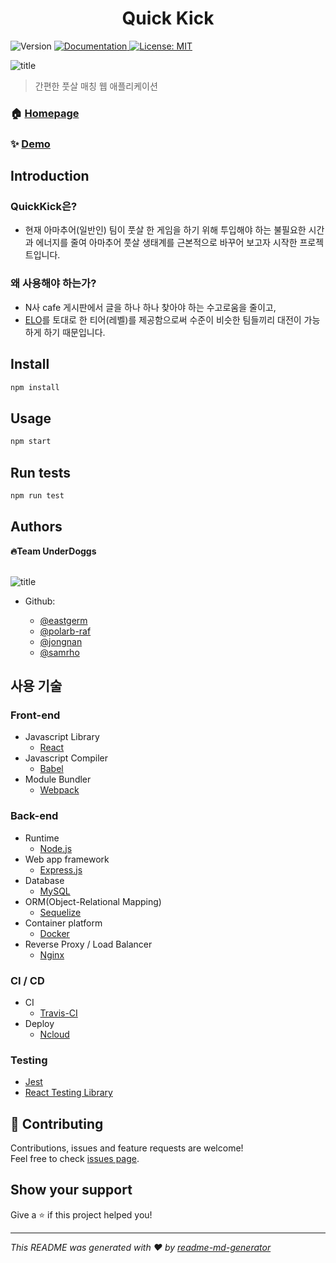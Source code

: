 <h1 align="center">Quick Kick</h1>
<p>
  <img alt="Version" src="https://img.shields.io/badge/version-1.0.0-blue.svg?cacheSeconds=2592000" />
  <a href="https://github.com/connect-foundation/2019-05/wiki" target="_blank">
    <img alt="Documentation" src="https://img.shields.io/badge/documentation-yes-brightgreen.svg" />
  </a>
  <a href="#" target="_blank">
    <img alt="License: MIT" src="https://img.shields.io/badge/License-MIT-yellow.svg" />
  </a>
</p>

![title](https://ifh.cc/g/gf8O2.png)

> 간편한 풋살 매칭 웹 애플리케이션

### 🏠 [Homepage](https://github.com/connect-foundation/2019-05/wiki)

### ✨ [Demo](https://github.com/connect-foundation/2019-05/wiki)

## Introduction

### **QuickKick은?**

-   현재 아마추어(일반인) 팀이 풋살 한 게임을 하기 위해 투입해야 하는 불필요한 시간과 에너지를 줄여 아마추어 풋살 생태계를 근본적으로 바꾸어 보고자 시작한 프로젝트입니다.

### **왜 사용해야 하는가?**

-   N사 cafe 게시판에서 글을 하나 하나 찾아야 하는 수고로움을 줄이고,
-   [ELO](https://https://en.wikipedia.org/wiki/Elo_rating_system)를 토대로 한 티어(레벨)를 제공함으로써 수준이 비슷한 팀들끼리 대전이 가능하게 하기 때문입니다.

## Install

```sh
npm install
```

## Usage

```sh
npm start
```

## Run tests

```sh
npm run test
```

## Authors

**🔥Team UnderDoggs**\
<br />

![title](https://ifh.cc/g/kzsOF.png)

-   Github:

    -   [@eastgerm](https://github.com/eastgerm)
    -   [@polarb-raf](https://github.com/polarb-raf)
    -   [@jongnan](https://github.com/jongnan)
    -   [@samrho](https://github.com/samrho)

## 사용 기술

### **Front-end**

-   Javascript Library
    -   [React](https://reactjs.org)
-   Javascript Compiler
    -   [Babel](https://babeljs.io)
-   Module Bundler
    -   [Webpack](https://webpack.js.org)

### **Back-end**

-   Runtime
    -   [Node.js](https://nodejs.org)
-   Web app framework
    -   [Express.js](https://expressjs.com/)
-   Database
    -   [MySQL](https://mysql.com)
-   ORM(Object-Relational Mapping)
    -   [Sequelize](https://sequelize.org)
-   Container platform
    -   [Docker](https://docker.com)
-   Reverse Proxy / Load Balancer
    -   [Nginx](https://nginx.com)

### **CI / CD**

-   CI
    -   [Travis-CI](https://travis-ci.org)
-   Deploy
    -   [Ncloud](https://ncloud.com)

### **Testing**

-   [Jest](jestjs.io)
-   [React Testing Library](https://testing-library.com/docs/react-testing-library/intro)

## 🤝 Contributing

Contributions, issues and feature requests are welcome!<br />Feel free to check [issues page](https://github.com/connect-foundation/2019-05/issues).

## Show your support

Give a ⭐️ if this project helped you!

---

_This README was generated with ❤️ by [readme-md-generator](https://github.com/kefranabg/readme-md-generator)_
